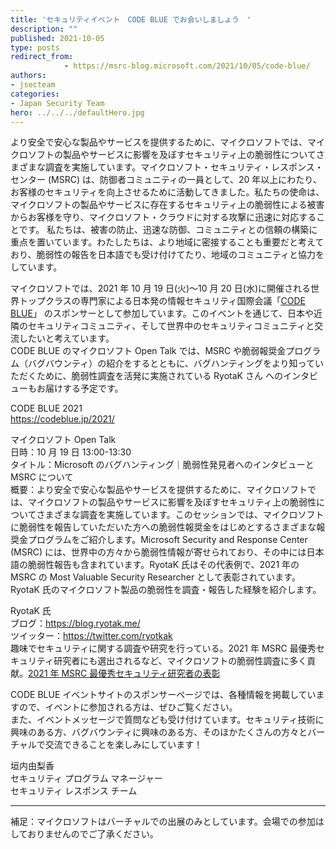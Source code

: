 ```yaml
---
title: 'セキュリティイベント　CODE BLUE でお会いしましょう　'
description: ""
published: 2021-10-05
type: posts
redirect_from:
            - https://msrc-blog.microsoft.com/2021/10/05/code-blue/
authors:
- jsecteam
categories:
- Japan Security Team
hero: ../../../defaultHero.jpg
---
```

<!-- wp:paragraph -->

より安全で安心な製品やサービスを提供するために、マイクロソフトでは、マイクロソフトの製品やサービスに影響を及ぼすセキュリティ上の脆弱性についてさまざまな調査を実施しています。マイクロソフト・セキュリティ・レスポンス・センター (MSRC) は、防御者コミュニティの一員として、20 年以上にわたり、お客様のセキュリティを向上させるために活動してきました。私たちの使命は、マイクロソフトの製品やサービスに存在するセキュリティ上の脆弱性による被害からお客様を守り、マイクロソフト・クラウドに対する攻撃に迅速に対応することです。 私たちは、被害の防止、迅速な防御、コミュニティとの信頼の構築に重点を置いています。わたしたちは、より地域に密接することも重要だと考えており、脆弱性の報告を日本語でも受け付けてたり、地域のコミュニティと協力をしています。

<!-- /wp:paragraph -->

<!-- wp:paragraph -->

マイクロソフトでは、2021 年 10 月 19 日(火)〜10 月 20 日(水)に開催される世界トップクラスの専門家による日本発の情報セキュリティ国際会議「[CODE BLUE](https://codeblue.jp/2021/)」 のスポンサーとして参加しています。このイベントを通じて、日本や近隣のセキュリティコミュニティ、そして世界中のセキュリティコミュニティと交流したいと考えています。  
CODE BLUE のマイクロソフト Open Talk では、MSRC や脆弱報奨金プログラム（バグバウンティ）の紹介をするとともに、バグハンティングをより知っていただくために、脆弱性調査を活発に実施されている RyotaK さん へのインタビューもお届けする予定です。

<!-- /wp:paragraph -->

<!-- wp:paragraph -->

CODE BLUE 2021  
<https://codeblue.jp/2021/>

マイクロソフト Open Talk  
日時：10 月 19 日 13:00-13:30  
タイトル：Microsoft のバグハンティング｜脆弱性発見者へのインタビューと MSRC について  
概要：より安全で安心な製品やサービスを提供するために、マイクロソフトでは、マイクロソフトの製品やサービスに影響を及ぼすセキュリティ上の脆弱性についてさまざまな調査を実施しています。このセッションでは、マイクロソフトに脆弱性を報告していただいた方への脆弱性報奨金をはじめとするさまざまな報奨金プログラムをご紹介します。Microsoft Security and Response Center (MSRC) には、世界中の方々から脆弱性情報が寄せられており、その中には日本語の脆弱性報告も含まれています。RyotaK 氏はその代表例で、2021 年の MSRC の Most Valuable Security Researcher として表彰されています。RyotaK 氏のマイクロソフト製品の脆弱性を調査・報告した経験を紹介します。

<!-- /wp:paragraph -->

<!-- wp:paragraph -->

RyotaK 氏  
ブログ：<https://blog.ryotak.me/>  
ツイッター：<https://twitter.com/ryotkak>  
趣味でセキュリティに関する調査や研究を行っている。2021 年 MSRC 最優秀セキュリティ研究者にも選出されるなど、マイクロソフトの脆弱性調査に多く貢献。[2021 年 MSRC 最優秀セキュリティ研究者の表彰](https://msrc-blog.microsoft.com/2021/08/04/20210805_2021mvr/)

<!-- /wp:paragraph -->

<!-- wp:paragraph -->

CODE BLUE イベントサイトのスポンサーページでは、各種情報を掲載していますので、イベントに参加される方は、ぜひご覧ください。  
また、イベントメッセージで質問なども受け付けています。セキュリティ技術に興味のある方、バグバウンティに興味のある方、そのほかたくさんの方々とバーチャルで交流できることを楽しみにしています！

<!-- /wp:paragraph -->

<!-- wp:paragraph -->

垣内由梨香  
セキュリティ プログラム マネージャー  
セキュリティ レスポンス チーム

<!-- /wp:paragraph -->

<!-- wp:separator -->

---

<!-- /wp:separator -->

<!-- wp:paragraph -->

補足：マイクロソフトはバーチャルでの出展のみとしています。会場での参加はしておりませんのでご了承ください。

<!-- /wp:paragraph -->
